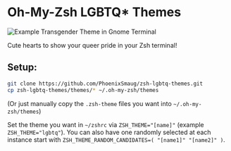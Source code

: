 # Oh-My-Zsh LGBTQ* Themes

![Example Transgender Theme in Gnome Terminal](https://i.ibb.co/tbdT1Lc/terminal.png)

Cute hearts to show your queer pride in your Zsh terminal!

## Setup:
```bash
git clone https://github.com/PhoenixSmaug/zsh-lgbtq-themes.git
cp zsh-lgbtq-themes/themes/* ~/.oh-my-zsh/themes
```
(Or just manually copy the `.zsh-theme` files you want into `~/.oh-my-zsh/themes`)

Set the theme you want in `~/zshrc` via `ZSH_THEME="[name]"` (example `ZSH_THEME="lgbtq"`). You can also have one randomly selected at each instance start with `ZSH_THEME_RANDOM_CANDIDATES=( "[name1]" "[name2]" )`.
